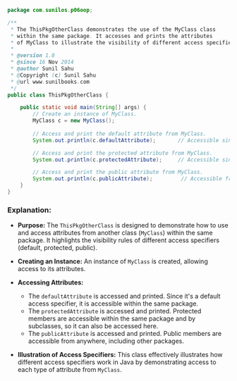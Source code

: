 
```java
package com.sunilos.p06oop;

/**
 * The ThisPkgOtherClass demonstrates the use of the MyClass class
 * within the same package. It accesses and prints the attributes 
 * of MyClass to illustrate the visibility of different access specifiers.
 * 
 * @version 1.0
 * @since 16 Nov 2014
 * @author Sunil Sahu
 * @Copyright (c) Sunil Sahu
 * @url www.sunilbooks.com
 */
public class ThisPkgOtherClass {

    public static void main(String[] args) {
        // Create an instance of MyClass.
        MyClass c = new MyClass();
        
        // Access and print the default attribute from MyClass.
        System.out.println(c.defaultAttribute);       // Accessible since it's in the same package.

        // Access and print the protected attribute from MyClass.
        System.out.println(c.protectedAttribute);     // Accessible since it's in the same package.

        // Access and print the public attribute from MyClass.
        System.out.println(c.publicAttribute);         // Accessible from anywhere.
    }
}
```

### Explanation:

- **Purpose:** The `ThisPkgOtherClass` is designed to demonstrate how to use and access attributes from another class (`MyClass`) within the same package. It highlights the visibility rules of different access specifiers (default, protected, public).

- **Creating an Instance:** An instance of `MyClass` is created, allowing access to its attributes.

- **Accessing Attributes:**
  - The `defaultAttribute` is accessed and printed. Since it's a default access specifier, it is accessible within the same package.
  - The `protectedAttribute` is accessed and printed. Protected members are accessible within the same package and by subclasses, so it can also be accessed here.
  - The `publicAttribute` is accessed and printed. Public members are accessible from anywhere, including other packages.

- **Illustration of Access Specifiers:** This class effectively illustrates how different access specifiers work in Java by demonstrating access to each type of attribute from `MyClass`.

